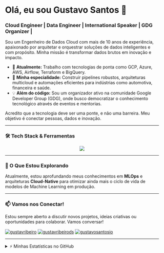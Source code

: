 # Olá, eu sou Gustavo Santos 👋

### Cloud Engineer | Data Engineer | International Speaker | GDG Organizer | 

Sou um Engenheiro de Dados Cloud com mais de 10 anos de experiência, apaixonado por arquitetar e orquestrar soluções de dados inteligentes e com propósito. Minha missão é transformar dados brutos em inovação e impacto.

- 🔭 **Atualmente:** Trabalho com tecnologias de ponta como GCP, Azure, AWS, Airflow, Terraform e BigQuery.
- 🚀 **Minha especialidade:** Construir pipelines robustos, arquiteturas multicloud e automações eficientes para indústrias como automotiva, financeira e saúde.
- 💡 **Além do código:** Sou um organizador ativo na comunidade Google Developer Group (GDG), onde busco democratizar o conhecimento tecnológico através de eventos e mentorias.

 Acredito que a tecnologia deve ser uma ponte, e não uma barreira. Meu objetivo é conectar pessoas, dados e inovação.

---

### 🛠️ Tech Stack & Ferramentas

<p align="center">
  <a href="https://skillicons.dev">
    <img src="https://skillicons.dev/icons?i=gcp,azure,docker,kubernetes,terraform,ansible,git,github,githubactions,python,fediverse" />
  </a>
</p>

---

### 🌱 O Que Estou Explorando

Atualmente, estou aprofundando meus conhecimentos em **MLOps** e arquiteturas **Cloud-Native** para otimizar ainda mais o ciclo de vida de modelos de Machine Learning em produção.

---

### 📫 Vamos nos Conectar!

Estou sempre aberto a discutir novos projetos, ideias criativas ou oportunidades para colaborar. Vamos conversar!

<p align="left">
<a href="https://www.linkedin.com/in/gustavribeiro/" target="blank"><img align="center" src="https://img.shields.io/badge/LinkedIn-0077B5?style=for-the-badge&logo=linkedin&logoColor=white" alt="gustavribeiro"/></a>
<a href="mailto:gustavribeirods@gmail.com" target="blank"><img align="center" src="https://img.shields.io/badge/Gmail-D14836?style=for-the-badge&logo=gmail&logoColor=white" alt="gustavribeirods"/></a>
<a href="https://gustavosantosio.com/" target="blank"><img align="center" src="https://img.shields.io/badge/Website-464646?style=for-the-badge&logo=google-chrome&logoColor=white" alt="gustavosantosio"/></a>
</p>

---
<details>
  <summary>⚡ Minhas Estatísticas no GitHub</summary>
  <br>
  <p align="center">
    <a href="#"><img src="https://github-readme-stats.vercel.app/api?username=gustavosantosio&theme=blueberry&count_private=true&hide_border=true&line_height=20" alt="GitHub Stats"/></a>
    <a href="#"><img src="https://github-readme-stats.vercel.app/api/top-langs/?username=gustavosantosio&layout=compact&theme=blueberry&count_private=true&hide_border=true" alt="Top Languages"/></a>
  </p>
</details>
